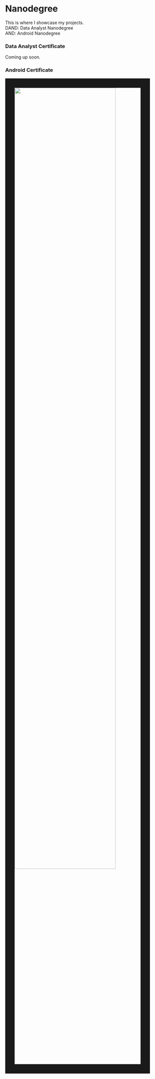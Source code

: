 # Nanodegree
This is where I showcase my projects.<br>
DAND: Data Analyst Nanodegree<br>
AND: Android Nanodegree<br>

### Data Analyst Certificate

Coming up soon.


### Android Certificate
<img width="80%" border="30" src="https://user-images.githubusercontent.com/13763933/51610443-604c4780-1f4f-11e9-9751-9dd9b7498973.png"/>
<br>